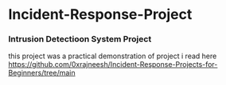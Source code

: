 # Incident-Response-Project

### Intrusion Detectioon System Project
this project was a practical demonstration of project i read here https://github.com/0xrajneesh/Incident-Response-Projects-for-Beginners/tree/main 
